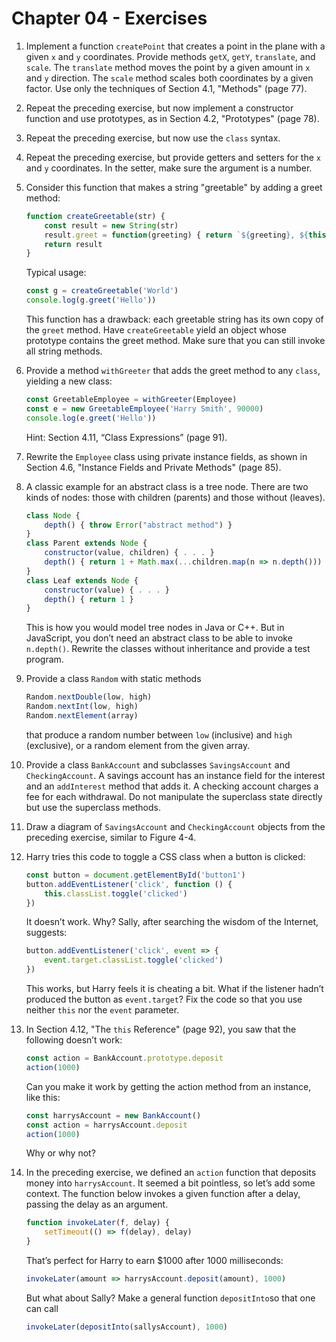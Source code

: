 # Chapter 04 - Exercises

1. Implement a function ``createPoint`` that creates a point in the plane with
a given ``x`` and ``y`` coordinates. Provide methods ``getX``, ``getY``,
``translate``, and ``scale``. The ``translate`` method moves the point by a 
given amount in ``x`` and ``y`` direction. The ``scale`` method scales both 
coordinates by a given factor. Use only the techniques of Section 4.1, 
"Methods" (page 77).


2. Repeat the preceding exercise, but now implement a constructor function
and use prototypes, as in Section 4.2, "Prototypes" (page 78).


3. Repeat the preceding exercise, but now use the ``class`` syntax.


4. Repeat the preceding exercise, but provide getters and setters for the ``x``
and ``y`` coordinates. In the setter, make sure the argument is a number.


5. Consider this function that makes a string "greetable" by adding a greet
method:
    ```js
    function createGreetable(str) {
        const result = new String(str)
        result.greet = function(greeting) { return `${greeting}, ${this}!` }
        return result
    }
    ```
    Typical usage:
    ```js
    const g = createGreetable('World')
    console.log(g.greet('Hello'))
    ```
    This function has a drawback: each greetable string has its own copy of the
    ``greet`` method. Have ``createGreetable`` yield an object whose prototype
    contains the greet method. Make sure that you can still invoke all string
    methods.


6. Provide a method ``withGreeter`` that adds the greet method to any 
``class``, yielding a new class:
    ```js
    const GreetableEmployee = withGreeter(Employee)
    const e = new GreetableEmployee('Harry Smith', 90000)
    console.log(e.greet('Hello'))
    ```
    Hint: Section 4.11, “Class Expressions” (page 91).


7. Rewrite the ``Employee`` class using private instance fields, as shown in
Section 4.6, "Instance Fields and Private Methods" (page 85).


8. A classic example for an abstract class is a tree node. There are two kinds
of nodes: those with children (parents) and those without (leaves).
    ```js
    class Node {
        depth() { throw Error("abstract method") }
    }
    class Parent extends Node {
        constructor(value, children) { . . . }
        depth() { return 1 + Math.max(...children.map(n => n.depth())) }
    }
    class Leaf extends Node {
        constructor(value) { . . . }
        depth() { return 1 }
    }
    ```
    This is how you would model tree nodes in Java or C++. But in JavaScript,
    you don’t need an abstract class to be able to invoke ``n.depth()``. 
    Rewrite the classes without inheritance and provide a test program.


9. Provide a class ``Random`` with static methods
    ```js
    Random.nextDouble(low, high)
    Random.nextInt(low, high)
    Random.nextElement(array)
    ```
    that produce a random number between ``low`` (inclusive) and ``high``
    (exclusive), or a random element from the given array.


10. Provide a class ``BankAccount`` and subclasses ``SavingsAccount`` and
``CheckingAccount``. A savings account has an instance field for the interest
and an ``addInterest`` method that adds it. A checking account charges a fee
for each withdrawal. Do not manipulate the superclass state directly but use
the superclass methods.


11. Draw a diagram of ``SavingsAccount`` and ``CheckingAccount`` objects from
the preceding exercise, similar to Figure 4-4.


12. Harry tries this code to toggle a CSS class when a button is clicked:
    ```js
    const button = document.getElementById('button1')
    button.addEventListener('click', function () {
        this.classList.toggle('clicked')
    })
    ```
    It doesn’t work. Why?
    Sally, after searching the wisdom of the Internet, suggests:
    ```js
    button.addEventListener('click', event => {
        event.target.classList.toggle('clicked')
    })
    ```
    This works, but Harry feels it is cheating a bit. What if the listener
    hadn’t produced the button as ``event.target``? Fix the code so that you
    use neither ``this`` nor the ``event`` parameter.


13. In Section 4.12, "The ``this`` Reference" (page 92), you saw that the
following doesn’t work:
    ```js
    const action = BankAccount.prototype.deposit
    action(1000)
    ```
    Can you make it work by getting the action method from an instance,
    like this:
    ```js
    const harrysAccount = new BankAccount()
    const action = harrysAccount.deposit
    action(1000)
    ```
    Why or why not?


14. In the preceding exercise, we defined an ``action`` function that deposits
money into ``harrysAccount``. It seemed a bit pointless, so let’s add some 
context. The function below invokes a given function after a delay, passing
the delay as an argument.
    ```js
    function invokeLater(f, delay) {
        setTimeout(() => f(delay), delay)
    }
    ```
    That’s perfect for Harry to earn $1000 after 1000 milliseconds:
    ```js
    invokeLater(amount => harrysAccount.deposit(amount), 1000)
    ```
    But what about Sally? Make a general function ``depositInto``so that one
    can call
    ```js
    invokeLater(depositInto(sallysAccount), 1000)
    ```
